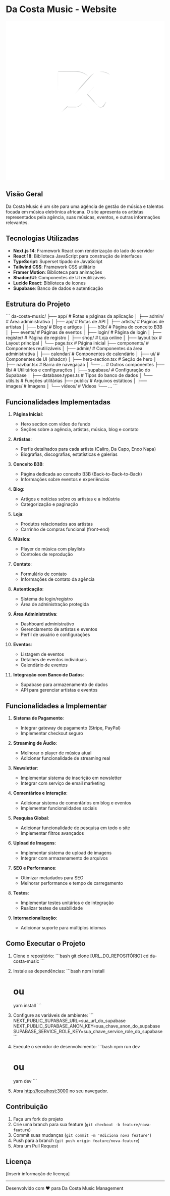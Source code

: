 # Da Costa Music - Website

![Da Costa Music Logo](/public/images/logo-white.png)

## Visão Geral

Da Costa Music é um site para uma agência de gestão de música e talentos focada em música eletrônica africana. O site apresenta os artistas representados pela agência, suas músicas, eventos, e outras informações relevantes.

## Tecnologias Utilizadas

- **Next.js 14**: Framework React com renderização do lado do servidor
- **React 18**: Biblioteca JavaScript para construção de interfaces
- **TypeScript**: Superset tipado de JavaScript
- **Tailwind CSS**: Framework CSS utilitário
- **Framer Motion**: Biblioteca para animações
- **Shadcn/UI**: Componentes de UI reutilizáveis
- **Lucide React**: Biblioteca de ícones
- **Supabase**: Banco de dados e autenticação

## Estrutura do Projeto

\`\`\`
da-costa-music/
├── app/                  # Rotas e páginas da aplicação
│   ├── admin/            # Área administrativa
│   ├── api/              # Rotas de API
│   ├── artists/          # Páginas de artistas
│   ├── blog/             # Blog e artigos
│   ├── b3b/              # Página do conceito B3B
│   ├── events/           # Páginas de eventos
│   ├── login/            # Página de login
│   ├── register/         # Página de registro
│   ├── shop/             # Loja online
│   ├── layout.tsx        # Layout principal
│   └── page.tsx          # Página inicial
├── components/           # Componentes reutilizáveis
│   ├── admin/            # Componentes da área administrativa
│   ├── calendar/         # Componentes de calendário
│   ├── ui/               # Componentes de UI (shadcn)
│   ├── hero-section.tsx  # Seção de hero
│   ├── navbar.tsx        # Barra de navegação
│   └── ...               # Outros componentes
├── lib/                  # Utilitários e configurações
│   ├── supabase/         # Configuração do Supabase
│   ├── database.types.ts # Tipos do banco de dados
│   └── utils.ts          # Funções utilitárias
├── public/               # Arquivos estáticos
│   ├── images/           # Imagens
│   └── videos/           # Vídeos
└── ...
\`\`\`

## Funcionalidades Implementadas

1. **Página Inicial**:
   - Hero section com vídeo de fundo
   - Seções sobre a agência, artistas, música, blog e contato

2. **Artistas**:
   - Perfis detalhados para cada artista (Caiiro, Da Capo, Enoo Napa)
   - Biografias, discografias, estatísticas e galerias

3. **Conceito B3B**:
   - Página dedicada ao conceito B3B (Back-to-Back-to-Back)
   - Informações sobre eventos e experiências

4. **Blog**:
   - Artigos e notícias sobre os artistas e a indústria
   - Categorização e paginação

5. **Loja**:
   - Produtos relacionados aos artistas
   - Carrinho de compras funcional (front-end)

6. **Música**:
   - Player de música com playlists
   - Controles de reprodução

7. **Contato**:
   - Formulário de contato
   - Informações de contato da agência

8. **Autenticação**:
   - Sistema de login/registro
   - Área de administração protegida

9. **Área Administrativa**:
   - Dashboard administrativo
   - Gerenciamento de artistas e eventos
   - Perfil de usuário e configurações

10. **Eventos**:
    - Listagem de eventos
    - Detalhes de eventos individuais
    - Calendário de eventos

11. **Integração com Banco de Dados**:
    - Supabase para armazenamento de dados
    - API para gerenciar artistas e eventos

## Funcionalidades a Implementar

1. **Sistema de Pagamento**:
   - Integrar gateway de pagamento (Stripe, PayPal)
   - Implementar checkout seguro

2. **Streaming de Áudio**:
   - Melhorar o player de música atual
   - Adicionar funcionalidade de streaming real

3. **Newsletter**:
   - Implementar sistema de inscrição em newsletter
   - Integrar com serviço de email marketing

4. **Comentários e Interação**:
   - Adicionar sistema de comentários em blog e eventos
   - Implementar funcionalidades sociais

5. **Pesquisa Global**:
   - Adicionar funcionalidade de pesquisa em todo o site
   - Implementar filtros avançados

6. **Upload de Imagens**:
   - Implementar sistema de upload de imagens
   - Integrar com armazenamento de arquivos

7. **SEO e Performance**:
   - Otimizar metadados para SEO
   - Melhorar performance e tempo de carregamento

8. **Testes**:
   - Implementar testes unitários e de integração
   - Realizar testes de usabilidade

9. **Internacionalização**:
   - Adicionar suporte para múltiplos idiomas

## Como Executar o Projeto

1. Clone o repositório:
   \`\`\`bash
   git clone [URL_DO_REPOSITÓRIO]
   cd da-costa-music
   \`\`\`

2. Instale as dependências:
   \`\`\`bash
   npm install
   # ou
   yarn install
   \`\`\`

3. Configure as variáveis de ambiente:
   \`\`\`
   NEXT_PUBLIC_SUPABASE_URL=sua_url_do_supabase
   NEXT_PUBLIC_SUPABASE_ANON_KEY=sua_chave_anon_do_supabase
   SUPABASE_SERVICE_ROLE_KEY=sua_chave_service_role_do_supabase
   \`\`\`

4. Execute o servidor de desenvolvimento:
   \`\`\`bash
   npm run dev
   # ou
   yarn dev
   \`\`\`

5. Abra [http://localhost:3000](http://localhost:3000) no seu navegador.

## Contribuição

1. Faça um fork do projeto
2. Crie uma branch para sua feature (`git checkout -b feature/nova-feature`)
3. Commit suas mudanças (`git commit -m 'Adiciona nova feature'`)
4. Push para a branch (`git push origin feature/nova-feature`)
5. Abra um Pull Request

## Licença

[Inserir informação de licença]

---

Desenvolvido com ❤️ para Da Costa Music Management
